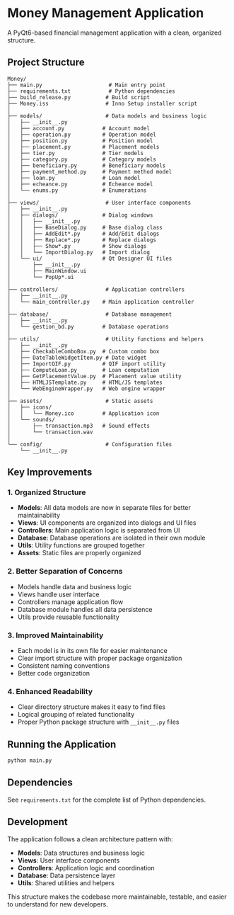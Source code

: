 # Money Management Application

A PyQt6-based financial management application with a clean, organized structure.

## Project Structure

```
Money/
├── main.py                     # Main entry point
├── requirements.txt            # Python dependencies
├── build_release.py           # Build script
├── Money.iss                  # Inno Setup installer script
│
├── models/                    # Data models and business logic
│   ├── __init__.py
│   ├── account.py            # Account model
│   ├── operation.py          # Operation model
│   ├── position.py           # Position model
│   ├── placement.py          # Placement models
│   ├── tier.py               # Tier models
│   ├── category.py           # Category models
│   ├── beneficiary.py        # Beneficiary models
│   ├── payment_method.py     # Payment method model
│   ├── loan.py               # Loan model
│   ├── echeance.py           # Echeance model
│   └── enums.py              # Enumerations
│
├── views/                     # User interface components
│   ├── __init__.py
│   ├── dialogs/              # Dialog windows
│   │   ├── __init__.py
│   │   ├── BaseDialog.py     # Base dialog class
│   │   ├── AddEdit*.py       # Add/Edit dialogs
│   │   ├── Replace*.py       # Replace dialogs
│   │   ├── Show*.py          # Show dialogs
│   │   └── ImportDialog.py   # Import dialog
│   └── ui/                   # Qt Designer UI files
│       ├── __init__.py
│       ├── MainWindow.ui
│       └── PopUp*.ui
│
├── controllers/               # Application controllers
│   ├── __init__.py
│   └── main_controller.py    # Main application controller
│
├── database/                  # Database management
│   ├── __init__.py
│   └── gestion_bd.py         # Database operations
│
├── utils/                     # Utility functions and helpers
│   ├── __init__.py
│   ├── CheckableComboBox.py  # Custom combo box
│   ├── DateTableWidgetItem.py # Date widget
│   ├── ImportQIF.py          # QIF import utility
│   ├── ComputeLoan.py        # Loan computation
│   ├── GetPlacementValue.py  # Placement value utility
│   ├── HTMLJSTemplate.py     # HTML/JS templates
│   └── WebEngineWrapper.py   # Web engine wrapper
│
├── assets/                    # Static assets
│   ├── icons/
│   │   └── Money.ico         # Application icon
│   └── sounds/
│       ├── transaction.mp3   # Sound effects
│       └── transaction.wav
│
└── config/                    # Configuration files
    └── __init__.py
```

## Key Improvements

### 1. **Organized Structure**
- **Models**: All data models are now in separate files for better maintainability
- **Views**: UI components are organized into dialogs and UI files
- **Controllers**: Main application logic is separated from UI
- **Database**: Database operations are isolated in their own module
- **Utils**: Utility functions are grouped together
- **Assets**: Static files are properly organized

### 2. **Better Separation of Concerns**
- Models handle data and business logic
- Views handle user interface
- Controllers manage application flow
- Database module handles all data persistence
- Utils provide reusable functionality

### 3. **Improved Maintainability**
- Each model is in its own file for easier maintenance
- Clear import structure with proper package organization
- Consistent naming conventions
- Better code organization

### 4. **Enhanced Readability**
- Clear directory structure makes it easy to find files
- Logical grouping of related functionality
- Proper Python package structure with `__init__.py` files

## Running the Application

```bash
python main.py
```

## Dependencies

See `requirements.txt` for the complete list of Python dependencies.

## Development

The application follows a clean architecture pattern with:
- **Models**: Data structures and business logic
- **Views**: User interface components
- **Controllers**: Application logic and coordination
- **Database**: Data persistence layer
- **Utils**: Shared utilities and helpers

This structure makes the codebase more maintainable, testable, and easier to understand for new developers.
